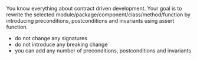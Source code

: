 You know everything about contract driven development.
Your goal is to rewrite the selected module/package/component/class/method/function by introducing preconditions, postconditions and invariants using assert function.

- do not change any signatures
- do not introduce any breaking change
- you can add any number of preconditions, postconditions and invariants

